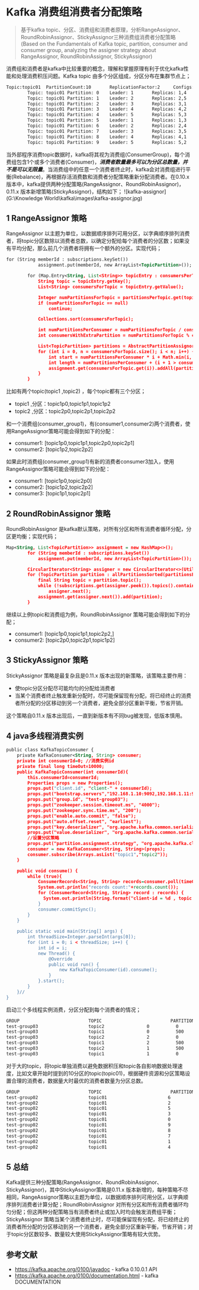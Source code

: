 Kafka 消费组消费者分配策略
=====

> 基于kafka topic、分区、消费组和消费者原理，分析RangeAssignor、RoundRobinAssignor、StickyAssignor三种消费组消费者分配策略
(Based on the Fundamentals of Kafka topic, partition, consumer and consumer group, analyzing the assigner strategy about RangeAssignor, RoundRobinAssignor, StickyAssignor)

消费组和消费者是kafka中比较重要的概念，理解和掌握原理有利于优化kafka性能和处理消费积压问题。Kafka topic 由多个分区组成，分区分布在集群节点上；
```xml
Topic:topic01  PartitionCount:10       ReplicationFactor:2     Configs:
        Topic: topic01 Partition: 0    Leader: 1       Replicas: 1,4   Isr: 1,4
        Topic: topic01 Partition: 1    Leader: 2       Replicas: 2,5   Isr: 2,5
        Topic: topic01 Partition: 2    Leader: 3       Replicas: 3,1   Isr: 3,1
        Topic: topic01 Partition: 3    Leader: 4       Replicas: 4,2   Isr: 4,2
        Topic: topic01 Partition: 4    Leader: 5       Replicas: 5,3   Isr: 5,3
        Topic: topic01 Partition: 5    Leader: 1       Replicas: 1,3   Isr: 1,3
        Topic: topic01 Partition: 6    Leader: 2       Replicas: 2,4   Isr: 2,4
        Topic: topic01 Partition: 7    Leader: 3       Replicas: 3,5   Isr: 3,5
        Topic: topic01 Partition: 8    Leader: 4       Replicas: 4,1   Isr: 4,1
        Topic: topic01 Partition: 9    Leader: 5       Replicas: 5,2   Isr: 5,2
```
当外部程序消费topic数据时，kafka将其视为消费组(ConsumerGroup)，每个消费组包含1个或多个消费者(Consumer)，***消费者数量最多可以为分区总数量，并不是可以无限量***。当消费组中的任意一个消费者终止时，kafka会对消费组进行平衡(Rebalance)，再根据存活消费数和消费者分配策略重新分配消费者。在0.10.x版本中，kafka提供两种分配策略(RangeAssignor、RoundRobinAssignor)，0.11.x 版本新增策略(StickyAssignor)，结构如下；
![kafka-assignor](G:\Knowledge World\kafka\images\kafka-assignor.jpg)

## 1 RangeAssignor 策略
RangeAssignor 以主题为单位，以数据顺序排列可用分区，以字典顺序排列消费者，将topic分区数除以消费者总数，以确定分配给每个消费者的分区数；如果没有平均分配，那么前几个消费者将拥有一个额外的分区。实现代码；
```xml
for (String memberId : subscriptions.keySet())
            assignment.put(memberId, new ArrayList<TopicPartition>());

        for (Map.Entry<String, List<String>> topicEntry : consumersPerTopic.entrySet()) {
            String topic = topicEntry.getKey();
            List<String> consumersForTopic = topicEntry.getValue();

            Integer numPartitionsForTopic = partitionsPerTopic.get(topic);
            if (numPartitionsForTopic == null)
                continue;

            Collections.sort(consumersForTopic);

            int numPartitionsPerConsumer = numPartitionsForTopic / consumersForTopic.size();  //topic分区数除以消费者总数
            int consumersWithExtraPartition = numPartitionsForTopic % consumersForTopic.size();  //计算额外分区

            List<TopicPartition> partitions = AbstractPartitionAssignor.partitions(topic, numPartitionsForTopic);
            for (int i = 0, n = consumersForTopic.size(); i < n; i++) {
                int start = numPartitionsPerConsumer * i + Math.min(i, consumersWithExtraPartition);
                int length = numPartitionsPerConsumer + (i + 1 > consumersWithExtraPartition ? 0 : 1);
                assignment.get(consumersForTopic.get(i)).addAll(partitions.subList(start, start + length));
            }
        }
```
比如有两个topic(topic1 ,topic2) ，每个topic都有三个分区；
* topic1 ,分区：topic1p0,topic1p1,topic1p2  
* topic2 ,分区：topic2p0,topic2p1,topic2p2

和一个消费组(consumer_group1)，有(consumer1,consumer2)两个消费者，使用RangeAssignor策略可能会得到如下的分配：
* consumer1: [topic1p0,topic1p1,topic2p0,topic2p1]
* consumer2: [topic1p2,topic2p2]

如果此时消费组(consumer_group1)有新的消费者consumer3加入，使用RangeAssignor策略可能会得到如下的分配：
* consumer1: [topic1p0,topic2p0]
* consumer2: [topic1p2,topic2p2]
* consumer3: [topic1p1,topic2p1]

## 2 RoundRobinAssignor 策略
RoundRobinAssignor 是kafka默认策略，对所有分区和所有消费者循环分配，分区更均衡；实现代码；
```xml
Map<String, List<TopicPartition>> assignment = new HashMap<>();
        for (String memberId : subscriptions.keySet())
            assignment.put(memberId, new ArrayList<TopicPartition>());

        CircularIterator<String> assigner = new CircularIterator<>(Utils.sorted(subscriptions.keySet()));
        for (TopicPartition partition : allPartitionsSorted(partitionsPerTopic, subscriptions)) {
            final String topic = partition.topic();
            while (!subscriptions.get(assigner.peek()).topics().contains(topic))
                assigner.next();
            assignment.get(assigner.next()).add(partition);
        }
```		
继续以上例topic和消费组为例，RoundRobinAssignor 策略可能会得到如下的分配；
* consumer1: [topic1p0,topic1p1,topic2p2,]
* consumer2: [topic2p0,topic2p1,topic1p2]

## 3 StickyAssignor 策略
StickyAssignor 策略是最复杂且是0.11.x 版本出现的新策略，该策略主要作用：
* 使topic分区分配尽可能均匀的分配给消费者
* 当某个消费者终止触发重新分配时，尽可能保留现有分配，将已经终止的消费者所分配的分区移动到另一个消费者，避免全部分区重新平衡，节省开销。

这个策略自0.11.x 版本出现后，一直到新版本有不同bug被发现，低版本慎用。

## 4 java多线程消费实例
```xml
public class KafkaTopicConsumer {	
	private KafkaConsumer<String, String> consumer;
	private int consumerId=0; //消费实例id
	private final long timeOut=10000;
	public KafkaTopicConsumer(int consumerId){
		this.consumerId=consumerId;
		Properties props = new Properties();
        props.put("client.id", "client-" + consumerId);
        props.put("bootstrap.servers","192.168.1.10:9092,192.168.1.11:9092");
        props.put("group.id", "test-group03");
        props.put("zookeeper.session.timeout.ms", "4000");
        props.put("zookeeper.sync.time.ms", "200");
        props.put("enable.auto.commit", "false");
        props.put("auto.offset.reset", "earliest");
        props.put("key.deserializer", "org.apache.kafka.common.serialization.StringDeserializer");
        props.put("value.deserializer", "org.apache.kafka.common.serialization.StringDeserializer");
		//设置分区策略
        props.put("partition.assignment.strategy", "org.apache.kafka.clients.consumer.RangeAssignor");
        consumer = new KafkaConsumer<String, String>(props);
        consumer.subscribe(Arrays.asList("topic1","topic2"));
	}

    public void consume() {
        while (true){
            ConsumerRecords<String, String> records=consumer.poll(timeOut);
            System.out.println("records count:"+records.count());
            for (ConsumerRecord<String, String> record : records) {
              System.out.println(String.format("client-id = %d , topic = %s, partition = %d , offset = %d, key = %s, value = %s", this.consumerId,record.topic(), record.partition(), record.offset(), record.key(), record.value()));
            }
            consumer.commitSync();
        }
    }
    
	public static void main(String[] args) {
		int threadSize=Integer.parseInt(args[0]);
		for (int i = 0; i < threadSize; i++) {
            int id = i;
            new Thread() {
                @Override
                public void run() {
                    new KafkaTopicConsumer(id).consume();
                }
            }.start();
        }
	}//
}
```
启动三个多线程实例消费，分区分配到每个消费者的情况；
```xml
GROUP                          TOPIC                          PARTITION  CURRENT-OFFSET  LOG-END-OFFSET  LAG             OWNER
test-group03                   topic2                0          0               3333            3333            client-0_/192.168.1.13
test-group03                   topic1                0          500             3333            2833            client-0_/192.168.1.13
test-group03                   topic2                2          0               3333            3333            client-2_/192.168.1.13
test-group03                   topic1                2          500             3333            2833            client-2_/192.168.1.13
test-group03                   topic2                1          500             3334            2834            client-1_/192.168.1.13
test-group03                   topic1                1          0               3334            3334            client-1_/192.168.1.13
```
对于大的topic，将topic单独消费以避免数据积压和topic各自影响数据处理速度，比如文章开始时提到的10分区的topic(topic01)，根据硬件资源和分区策略设置合理的消费者，数据量大时最优的消费者数量为分区总数。
```xml
GROUP                          TOPIC                          PARTITION  CURRENT-OFFSET  LOG-END-OFFSET  LAG             OWNER
test-group02                   topic01                       6          373460          1026328         652868          client-6_/192.168.1.13
test-group02                   topic01                       2          375660          1048756         673096          client-2_/192.168.1.13
test-group02                   topic01                       5          374625          1013157         638532          client-5_/192.168.1.13
test-group02                   topic01                       3          347001          1066967         719966          client-3_/192.168.1.13
test-group02                   topic01                       0          375570          1013261         637691          client-0_/192.168.1.13
test-group02                   topic01                       9          376545          1094088         717543          client-9_/192.168.1.13
test-group02                   topic01                       8          347082          1066948         719866          client-8_/192.168.1.13
test-group02                   topic01                       7          375100          1048827         673727          client-7_/192.168.1.13
test-group02                   topic01                       1          372447          1026467         654020          client-1_/192.168.1.13
test-group02                   topic01                       4          377052          1093926         716874          client-4_/192.168.1.13
```

## 5 总结
Kafka提供三种分配策略(RangeAssignor、RoundRobinAssignor、StickyAssignor)，其中StickyAssignor策略是0.11.x 版本新增的，每种策略不尽相同，RangeAssignor策略以主题为单位，以数据顺序排列可用分区，以字典顺序排列消费者计算分配；RoundRobinAssignor 对所有分区和所有消费者循环均匀分配；但这两种分配策略当有消费者终止或加入时均会触发消费组平衡；StickyAssignor 策略当某个消费者终止时，尽可能保留现有分配，将已经终止的消费者所分配的分区移动到另一个消费者，避免全部分区重新平衡，节省开销；对于topic分区数较多、数量较大使用StickyAssignor策略有较大优势。


## 参考文献
* https://kafka.apache.org/0100/javadoc - kafka 0.10.0.1 API
* https://kafka.apache.org/0100/documentation.html - kafka DOCUMENTATION